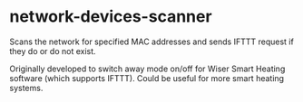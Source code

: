 # network-devices-scanner
Scans the network for specified MAC addresses and sends IFTTT request if they do or do not exist.

Originally developed to switch away mode on/off for Wiser Smart Heating software (which supports IFTTT). Could be useful for more smart heating systems.